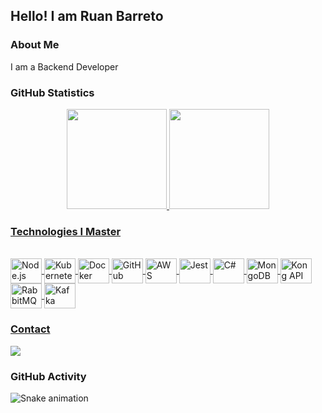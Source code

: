 ## Hello! I am Ruan Barreto

### About Me

I am a Backend Developer


### GitHub Statistics

<div align="center">
  <a href="https://github.com/ubiratan-motta">
  <img height="160em" src="https://github-readme-stats.vercel.app/api?username=ubiratan-motta&show_icons=true&theme=radical&include_all_commits=true&count_private=true"/>
  <img height="160em" src="https://github-readme-stats.vercel.app/api/top-langs/?username=ubiratan-motta&layout=compact&langs_count=7&theme=radical"/>
</div>

### Technologies I Master

<div style="display: inline_block"><br>
  <img align="center" alt="Node.js" height="40" width="50" src="https://cdn.jsdelivr.net/gh/devicons/devicon/icons/nodejs/nodejs-original.svg" />
    <img align="center" alt="Kubernetes" height="40" width="50" src="https://cdn.jsdelivr.net/gh/devicons/devicon/icons/kubernetes/kubernetes-plain.svg" />
    <img align="center" alt="Docker" height="40" width="50" src="https://cdn.jsdelivr.net/gh/devicons/devicon/icons/docker/docker-original.svg" />
    <img align="center" alt="GitHub Actions" height="40" width="50" src="https://cdn.jsdelivr.net/gh/devicons/devicon/icons/github/github-original.svg" />
    <img align="center" alt="AWS" height="40" width="50" src="https://cdn.jsdelivr.net/gh/devicons/devicon/icons/amazonwebservices/amazonwebservices-original.svg" />
    <img align="center" alt="Jest" height="40" width="50" src="https://cdn.jsdelivr.net/gh/devicons/devicon/icons/jest/jest-plain.svg" />
    <img align="center" alt="C#" height="40" width="50" src="https://cdn.jsdelivr.net/gh/devicons/devicon/icons/csharp/csharp-original.svg" />
    <img align="center" alt="MongoDB" height="40" width="50" src="https://cdn.jsdelivr.net/gh/devicons/devicon/icons/mongodb/mongodb-original.svg" />
    <img align="center" alt="Kong API Gateway" height="40" width="50" src="https://cdn.jsdelivr.net/gh/devicons/devicon/icons/kong/kong-original.svg" />
    <img align="center" alt="RabbitMQ" height="40" width="50" src="https://cdn.jsdelivr.net/gh/devicons/devicon/icons/rabbitmq/rabbitmq-original.svg" />
    <img align="center" alt="Kafka" height="40" width="50" src="https://cdn.jsdelivr.net/gh/devicons/devicon/icons/apachekafka/apachekafka-original.svg" />
</div>

### Contact

<div> 
  <a href="[https://www.linkedin.com/in/ubiratan-motta/](https://www.linkedin.com/in/ruan-barreto-6253b1181/)" target="_blank"><img src="https://img.shields.io/badge/-LinkedIn-%230077B5?style=for-the-badge&logo=linkedin&logoColor=white" target="_blank"></a> 
</div>

### GitHub Activity

![Snake animation](https://github.com/ubiratan-motta/ubiratan-motta/blob/output/github-contribution-grid-snake.svg)
